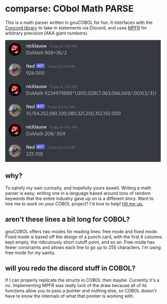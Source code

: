 # comparse: CObol Math PARSE
This is a math parser written in gnuCOBOL for fun. It interfaces with the [Concord library](https://github.com/Cogmasters/concord/tree/dev) to take in statements via Discord, and uses [MPFR](https://www.mpfr.org/) for arbitrary precision (AKA giant numbers).

![Demonstration](demonstration.jpg)

## why?
To satisfy my own curiosity, and hopefully yours aswell. Writing a math parser is easy; writing one in a language based around tons of random keywords that the entire industry gave up on is a different story. Want to hire me to work on your COBOL project? I'd love to help! [Hit me up.](https://www.nicklausw.com/contact)

## aren't these lines a bit long for COBOL?
gnuCOBOL offers two modes for reading lines: free mode and fixed mode. Fixed mode is based off the design of a punch card, with the first 6 columns kept empty, the ridiculously short cutoff point, and so on. Free mode has fewer constraints and allows each line to go up to 255 characters. I'm using free mode for my sanity.

## will you redo the discord stuff in COBOL?
If I can properly replicate the structs in COBOL then maybe. Currently it's a no. Implementing MPFR was really luck of the draw because all of its functions allow you to pass a pointer and nothing else, so COBOL doesn't have to know the internals of what that pointer is working with.